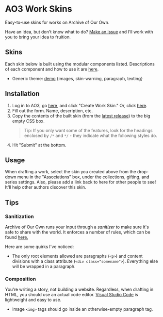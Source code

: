 # AO3 Work Skins



Easy-to-use skins for works on Archive of Our Own.

Have an idea, but don't know what to do? [Make an issue](https://github.com/legowerewolf/AO3-themes/issues/new) and I'll work with you to bring your idea to fruition.

## Skins

Each skin below is built using the modular components listed. Descriptions of each component and how to use it are [here](https://github.com/legowerewolf/AO3-themes/tree/master/src/components).

-   Generic theme: [demo](https://archiveofourown.org/works/16349828) {images, skin-warning, paragraph, texting}

## Installation

1. Log in to AO3, go [here](https://archiveofourown.org/skins?skin_type=WorkSkin), and click "Create Work Skin." Or, click [here](https://archiveofourown.org/skins/new?skin_type=WorkSkin).
2. Fill out the form. Name, description, etc.
3. Copy the contents of the built skin (from the [latest release](https://github.com/legowerewolf/AO3-themes/releases/latest)) to the big empty CSS box.
    > Tip: If you only want some of the features, look for the headings enclosed by `/*` and `*/` - they indicate what the following styles do.
4. Hit "Submit" at the bottom.

## Usage

When drafting a work, select the skin you created above from the drop-down menu in the "Associations" box, under the collections, gifting, and series settings. Also, please add a link back to here for other people to see! It'll help other authors discover this skin.

## Tips

### Sanitization

Archive of Our Own runs your input through a _sanitizer_ to make sure it's safe to share with the world. It enforces a number of rules, which can be found [here.](https://archiveofourown.org/help/html-help.html)

Here are some quirks I've noticed:

-   The only root elements allowed are paragraphs (`<p>`) and content divisions with a class attribute (`<div class="somename">`). Everything else will be wrapped in a paragraph.

### Composition

You're writing a story, not building a website. Regardless, when drafting in HTML, you should use an actual code editor. [Visual Studio Code](https://code.visualstudio.com/) is lightweight and easy to use.

-   Image `<img>` tags should go inside an otherwise-empty paragraph tag.
